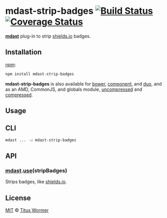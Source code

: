 # mdast-strip-badges [![Build Status](https://img.shields.io/travis/wooorm/mdast-strip-badges.svg)](https://travis-ci.org/wooorm/mdast-strip-badges) [![Coverage Status](https://img.shields.io/codecov/c/github/wooorm/mdast-strip-badges.svg)](https://codecov.io/github/wooorm/mdast-strip-badges)

[**mdast**](https://github.com/wooorm/mdast) plug-in to strip [shields.io](http://shields.io)
badges.

## Installation

[npm](https://docs.npmjs.com/cli/install):

```bash
npm install mdast-strip-badges
```

**mdast-strip-badges** is also available for [bower](http://bower.io/#install-packages),
[component](https://github.com/componentjs/component), and
[duo](http://duojs.org/#getting-started), and as an AMD, CommonJS, and globals
module, [uncompressed](mdast-strip-badges.js) and
[compressed](mdast-strip-badges.min.js).

## Usage

## CLI

```bash
mdast ... -u mdast-strip-badges
```

## API

### [mdast](https://github.com/wooorm/mdast#api).[use](https://github.com/wooorm/mdast#mdastuseplugin-options)(stripBadges)

Strips badges, like [shields.io](http://shields.io).

## License

[MIT](LICENSE) © [Titus Wormer](http://wooorm.com)
